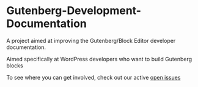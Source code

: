 # Gutenberg-Development-Documentation

A project aimed at improving the Gutenberg/Block Editor developer documentation.

Aimed specifically at WordPress developers who want to build Gutenberg blocks

To see where you can get involved, check out our active [open issues](https://github.com/zzap/Gutenberg-Development-Documentation/issues)



